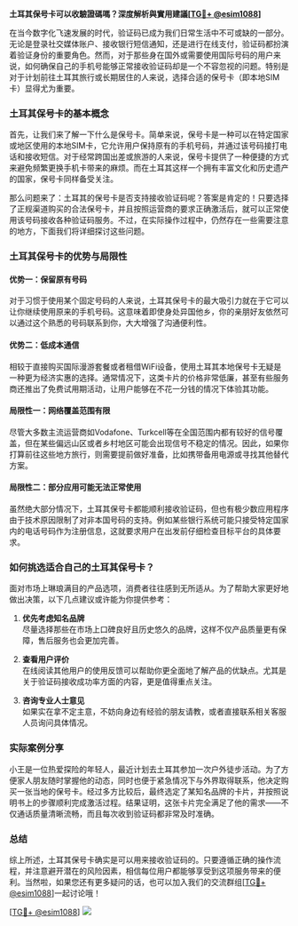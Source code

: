 **土耳其保号卡可以收驗證碼嗎？深度解析與實用建議[[TG💪+ @esim1088](https://t.me/s/esim1088)]**

在当今数字化飞速发展的时代，验证码已成为我们日常生活中不可或缺的一部分。无论是登录社交媒体账户、接收银行短信通知，还是进行在线支付，验证码都扮演着验证身份的重要角色。然而，对于那些身在国外或需要使用国际号码的用户来说，如何确保自己的手机号能够正常接收验证码却是一个不容忽视的问题。特别是对于计划前往土耳其旅行或长期居住的人来说，选择合适的保号卡（即本地SIM卡）显得尤为重要。

### 土耳其保号卡的基本概念

首先，让我们来了解一下什么是保号卡。简单来说，保号卡是一种可以在特定国家或地区使用的本地SIM卡，它允许用户保持原有的手机号码，并通过该号码接打电话和接收短信。对于经常跨国出差或旅游的人来说，保号卡提供了一种便捷的方式来避免频繁更换手机卡带来的麻烦。而在土耳其这样一个拥有丰富文化和历史遗产的国家，保号卡同样备受关注。

那么问题来了：土耳其的保号卡是否支持接收验证码呢？答案是肯定的！只要选择了正规渠道购买的合法保号卡，并且按照运营商的要求正确激活后，就可以正常使用该号码接收各种验证码服务。不过，在实际操作过程中，仍然存在一些需要注意的地方，下面我们将详细探讨这些问题。

### 土耳其保号卡的优势与局限性

#### 优势一：保留原有号码
对于习惯于使用某个固定号码的人来说，土耳其保号卡的最大吸引力就在于它可以让你继续使用原来的手机号码。这意味着即使身处异国他乡，你的亲朋好友依然可以通过这个熟悉的号码联系到你，大大增强了沟通便利性。

#### 优势二：低成本通信
相较于直接购买国际漫游套餐或者租借WiFi设备，使用土耳其本地保号卡无疑是一种更为经济实惠的选择。通常情况下，这类卡片的价格非常低廉，甚至有些服务商还推出了免费试用期活动，让用户能够在不花一分钱的情况下体验其功能。

#### 局限性一：网络覆盖范围有限
尽管大多数主流运营商如Vodafone、Turkcell等在全国范围内都有较好的信号覆盖，但在某些偏远山区或者乡村地区可能会出现信号不稳定的情况。因此，如果你打算前往这些地方旅行，则需要提前做好准备，比如携带备用电源或寻找其他替代方案。

#### 局限性二：部分应用可能无法正常使用
虽然绝大部分情况下，土耳其保号卡都能顺利接收验证码，但也有极少数应用程序由于技术原因限制了对非本国号码的支持。例如某些银行系统可能只接受特定国家内的电话号码作为注册信息，这就要求用户在出发前仔细检查目标平台的具体要求。

### 如何挑选适合自己的土耳其保号卡？

面对市场上琳琅满目的产品选项，消费者往往感到无所适从。为了帮助大家更好地做出决策，以下几点建议或许能为你提供参考：

1. **优先考虑知名品牌**  
   尽量选择那些在市场上口碑良好且历史悠久的品牌，这样不仅产品质量更有保障，售后服务也会更加完善。

2. **查看用户评价**  
   在线阅读其他用户的使用反馈可以帮助你更全面地了解产品的优缺点。尤其是关于验证码接收成功率方面的内容，更是值得重点关注。

3. **咨询专业人士意见**  
   如果实在拿不定主意，不妨向身边有经验的朋友请教，或者直接联系相关客服人员询问具体情况。

### 实际案例分享

小王是一位热爱探险的年轻人，最近计划去土耳其参加一次户外徒步活动。为了方便家人朋友随时掌握他的动态，同时也便于紧急情况下与外界取得联系，他决定购买一张当地的保号卡。经过多方比较后，最终选定了某知名品牌的卡片，并按照说明书上的步骤顺利完成激活过程。结果证明，这张卡片完全满足了他的需求——不仅通话质量清晰流畅，而且每次收到验证码都非常及时准确。

### 总结

综上所述，土耳其保号卡确实是可以用来接收验证码的。只要遵循正确的操作流程，并注意避开潜在的风险因素，相信每位用户都能够享受到这项服务带来的便利。当然啦，如果您还有更多疑问的话，也可以加入我们的交流群组[[TG💪+ @esim1088](https://t.me/s/esim1088)]一起讨论哦！

[[TG💪+ @esim1088](https://t.me/s/esim1088)] ![](https://i.postimg.cc/4NQfJmqS/Snipaste-2025-05-13-00-14-12.png)